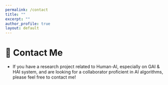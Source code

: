 ```yaml
---
permalink: /contact
title: ""
excerpt: ""
author_profile: true
layout: default
---
```


# 📧 Contact Me
- If you have a research project related to Human-AI, especially on GAI & HAI system, and are looking for a collaborator proficient in AI algorithms, please feel free to contact me!
